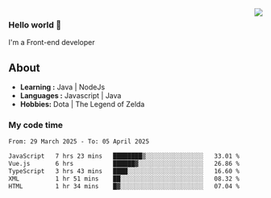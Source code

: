 <img align='right' src="https://github-readme-stats.vercel.app/api?username=jumodada&show_icons=true&theme=vue">

### Hello world 👋

I'm a Front-end developer 
    
## About
-  **Learning :** Java | NodeJs
-  **Languages :** Javascript | Java
-  **Hobbies:** Dota | The Legend of Zelda

### My code time

<!--START_SECTION:waka-->

```txt
From: 29 March 2025 - To: 05 April 2025

JavaScript   7 hrs 23 mins   ████████▒░░░░░░░░░░░░░░░░   33.01 %
Vue.js       6 hrs           ██████▓░░░░░░░░░░░░░░░░░░   26.86 %
TypeScript   3 hrs 43 mins   ████░░░░░░░░░░░░░░░░░░░░░   16.60 %
XML          1 hr 51 mins    ██░░░░░░░░░░░░░░░░░░░░░░░   08.32 %
HTML         1 hr 34 mins    █▓░░░░░░░░░░░░░░░░░░░░░░░   07.04 %
```

<!--END_SECTION:waka-->
